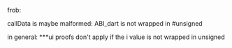 frob:

callData is maybe malformed: ABI_dart is not wrapped in #unsigned

in general: ***ui proofs don't apply if the i value is not wrapped in unsigned
